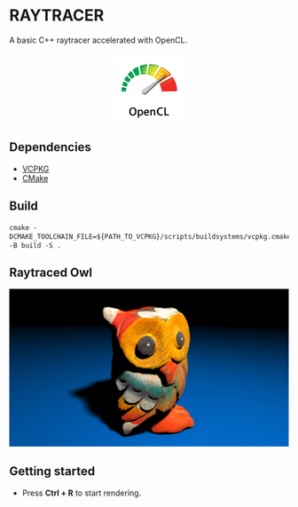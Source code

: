 # RAYTRACER

A basic C++ raytracer accelerated with OpenCL.
<br/>
<p align="center">
<img alt="opencl" src="img/opencl.png" width="25%" height="auto"/>
<p/>

## Dependencies

- [VCPKG](https://vcpkg.io/)
- [CMake](https://cmake.org/)

## Build

```
cmake -DCMAKE_TOOLCHAIN_FILE=${PATH_TO_VCPKG}/scripts/buildsystems/vcpkg.cmake -B build -S .
```

## Raytraced Owl

<img alt="owl" src="assets/render/owl.jpg"/>

## Getting started

- Press **Ctrl + R** to start rendering.
